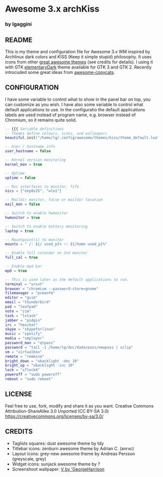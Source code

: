 # Awesome 3.x archKiss
### by lgaggini


## README
This is my theme and configuration file for Awesome 3.x WM inspired by Archlinux dark colors and KISS (Keep it simple stupid) philosophy. 
It uses icons from other [great awesome themes](https://github.com/mikar/awesome-themes) (see credits for details).
I using it with GTK [elementaryDark](http://satya164.deviantart.com/art/elementary-Dark-GTK3-Theme-244257862?) theme available for GTK 3 and GTK 2.
Recently introcuded some great ideas from [awesome-copycats](https://github.com/copycat-killer/awesome-copycats).

## CONFIGURATION

I have some variable to control what to show in the panel bar on top, you can customize as you wish.
I have also some variable to control what default applications to use. In the configuratio the default applications labels are used instead of program name,
e.g. browser instead of Chromium, so it remains quite solid.

```lua
-- {{{ Variable definitions
-- Themes define colours, icons, and wallpapers
beautiful.init("/home/lg/.config/awesome/themes/kiss/theme_default.lua")

-- User / hostname info
user_hostname = false

-- Kernel version monitoring
kernel_mon = true

-- Uptime
uptime = false

-- Nic interfaces to monitor, fifo
nics = {"enp0s25", "wlo1"}

-- Maildir monitor, false or maildir location
mail_mon = false

-- Switch to enable hwmonitor
hwmonitor = true

-- Switch to enable battery monitoring
laptop = true

-- Mountpoint(s) to monitor
mounts = " /: ${/ used_p}% ~: ${/home used_p}%"

-- Enable full calendar on 2nd monitor
full_cal = true

-- Enable mpd bar
mpd = true

-- This is used later as the default applications to run.
terminal = "urxvt"
browser = "chromium --password-store=gnome"
filemanager = "pcmanfm"
editor = "gvim"
email = "thunderbird"
pad = "leafpad"
note = "zim"
task = "lxtask"
jabber = "pidgin"
irc = "hexchat"
skype = "skypeforlinux"
music = "spotify"
media = "smplayer"
password_man = "qtpass"
password = "tail -1 /home/lg/doc/dada/pass/newpass | xclip"
vm = "virtualbox"
remote = "remmina"
bright_down = "xbacklight -dec 10"
bright_up = "xbacklight -inc 10"
lock = "xflock4"
poweroff = "sudo poweroff"
reboot = "sudo reboot"
```

## LICENSE
Feel free to use, fork, modify and share it as you want.
Creative Commons Attribution-ShareAlike 3.0 Unported (CC BY-SA 3.0)
https://creativecommons.org/licenses/by-sa/3.0/

## CREDITS
* Taglists squares: dust awesome theme by tdy
* Titlebar icons: zenburn awesome theme by Adrian C. (anrxc)
* Layout icons: grey-new awesome theme by Andreas Persson (greyscale, grey)
* Widget icons: sunjack awesome theme by ?
* Screenshoot wallpaper: [V by 'GeorgeHarrison](http://georgeharrison.deviantart.com/art/V-171222165)
